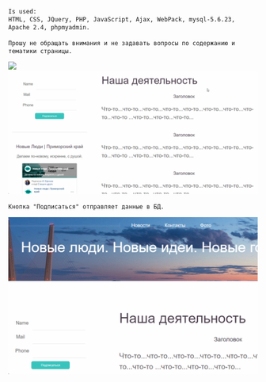     Is used:
    HTML, CSS, JQuery, PHP, JavaScript, Ajax, WebPack, mysql-5.6.23, Apache 2.4, phpmyadmin.

    Прошу не обращать внимания и не задавать вопросы по содержанию и тематики страницы.

<img src="https://github.com/arutofu/SomeSite/blob/main/ScreensAndGifs/index.gif">


<img src="https://github.com/arutofu/SomeSite/blob/main/ScreensAndGifs/index2.gif">

    Кнопка "Подписаться" отправляет данные в БД.

<img src="https://github.com/arutofu/SomeSite/blob/main/ScreensAndGifs/indexSubmit.gif">
